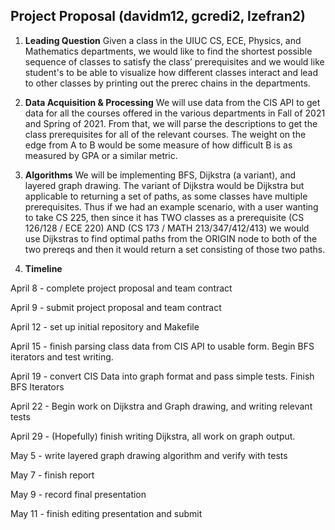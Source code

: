 ## Project Proposal (davidm12, gcredi2, lzefran2)

1. **Leading Question** Given a class in the UIUC CS, ECE, Physics, and Mathematics departments, we would like to find the shortest possible sequence of classes to satisfy the class’ prerequisites and we would like student's to be able to visualize how different classes interact and lead to other classes by printing out the prerec chains in the departments.

2. **Data Acquisition & Processing** We will use data from the CIS API to get data for all the courses offered in the various departments in Fall of 2021 and Spring of 2021. From that, we will parse the descriptions to get the class prerequisites for all of the relevant courses. The weight on the edge from A to B would be some measure of how difficult B is as measured by GPA or a similar metric.

3. **Algorithms**
We will be implementing BFS, Dijkstra (a variant), and layered graph drawing. The variant of Dijkstra would be Dijkstra but applicable to returning a set of paths, as some classes have multiple prerequisites. Thus if we had an example scenario, with a user wanting to take CS 225, then since it has TWO classes as a prerequisite (CS 126/128 / ECE 220) AND (CS 173 / MATH 213/347/412/413) we would use Dijkstras to find optimal paths from the ORIGIN node to both of the two prereqs and then it would return a set consisting of those two paths.

4. **Timeline**

  April 8 - complete project proposal and team contract

  April 9 - submit project proposal and team contract

  April 12 - set up initial repository and Makefile

  April 15 - finish parsing class data from CIS API to usable form. Begin BFS iterators and test writing.

  April 19 - convert CIS Data into graph format and pass simple tests. Finish BFS Iterators

  April 22 - Begin work on Dijkstra and Graph drawing, and writing relevant tests

  April 29 - (Hopefully) finish writing Dijkstra, all work on graph output.

  May 5 - write layered graph drawing algorithm and verify with tests

  May 7 - finish report

  May 9 - record final presentation

  May 11 - finish editing presentation and submit





